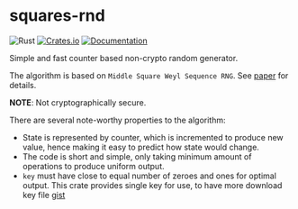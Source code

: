 # squares-rnd

![Rust](https://github.com/DoumanAsh/uuid/workflows/Rust/badge.svg?branch=master)
[![Crates.io](https://img.shields.io/crates/v/squares-rnd.svg)](https://crates.io/crates/squares-rnd)
[![Documentation](https://docs.rs/squares-rnd/badge.svg)](https://docs.rs/crate/squares-rnd/)

Simple and fast counter based non-crypto random generator.

The algorithm is based on `Middle Square Weyl Sequence RNG`.
See [paper](https://arxiv.org/abs/2004.06278v7) for details.

**NOTE**: Not cryptographically secure.

There are several note-worthy properties to the algorithm:

- State is represented by counter, which is incremented to produce new value, hence making
it easy to predict how state would change.
- The code is short and simple, only taking minimum amount of operations to produce uniform output.
- `key` must have close to equal number of zeroes and ones for optimal output.
This crate provides single key for use, to have more download key file [gist](https://gist.githubusercontent.com/DoumanAsh/a57bc65434702d5d7fb88343c65f3145/raw/a9b45f7155c483f689318ee501222e72be0d66ec/keys)
